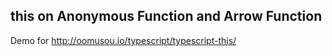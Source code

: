 ## this on Anonymous Function and Arrow Function

Demo for http://oomusou.io/typescript/typescript-this/